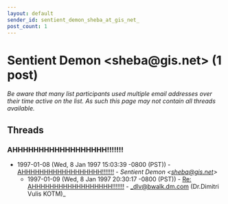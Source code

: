 ```yaml
---
layout: default
sender_id: sentient_demon_sheba_at_gis_net_
post_count: 1
---
```


# Sentient Demon <sheba<span>@</span>gis.net> (1 post)

_Be aware that many list participants used multiple email addresses over their time active on the list. As such this page may not contain all threads available._

## Threads

### AHHHHHHHHHHHHHHHHHH!!!!!!!
+ 1997-01-08 (Wed, 8 Jan 1997 15:03:39 -0800 (PST)) - [AHHHHHHHHHHHHHHHHHH!!!!!!!](/archive/1997/01/9e86119c1276e3a23963d2d9d9b58a21e2e4da9b0ce2034394ba2d79c58fc7b1) - _Sentient Demon \<sheba@gis.net\>_
  + 1997-01-09 (Wed, 8 Jan 1997 20:30:17 -0800 (PST)) - [Re: AHHHHHHHHHHHHHHHHHH!!!!!!!](/archive/1997/01/f8fcf4fdecde6fb77324a91e0b93a7ec541f4b414c32def6eb84852ca6686193) - _dlv@bwalk.dm.com (Dr.Dimitri Vulis KOTM)_

